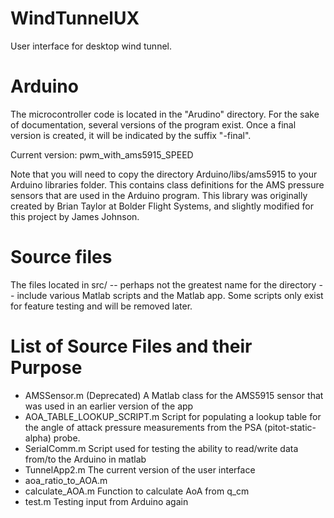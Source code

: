 # WindTunnelUX
User interface for desktop wind tunnel.

# Arduino
The microcontroller code is located in the "Arudino" directory. For the sake of documentation, several versions of the program exist. Once a final version is created, it will be indicated by the suffix "-final".

Current version: pwm_with_ams5915_SPEED

Note that you will need to copy the directory Arduino/libs/ams5915 to your Arduino libraries folder. This contains class definitions for the AMS pressure sensors that are used in the Arduino program. This library was originally created by Brian Taylor at Bolder Flight Systems, and slightly modified for this project by James Johnson.

# Source files
The files located in src/ -- perhaps not the greatest name for the directory -- include various Matlab scripts and the Matlab app. Some scripts only exist for feature testing and will be removed later.

# List of Source Files and their Purpose
- AMSSensor.m (Deprecated)      A Matlab class for the AMS5915 sensor that was used in an earlier version of the app
- AOA_TABLE_LOOKUP_SCRIPT.m     Script for populating a lookup table for the angle of attack pressure measurements from the PSA (pitot-static-alpha) probe.
- SerialComm.m                  Script used for testing the ability to read/write data from/to the Arduino in matlab
- TunnelApp2.m                  The current version of the user interface
- aoa_ratio_to_AOA.m            
- calculate_AOA.m               Function to calculate AoA from q_cm
- test.m                        Testing input from Arduino again
